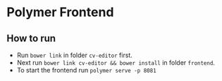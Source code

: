 # Polymer Frontend

## How to run
* Run `bower link` in folder `cv-editor` first. 
* Next run `bower link cv-editor && bower install` in folder `frontend`.
* To start the frontend run `polymer serve -p 8081`
